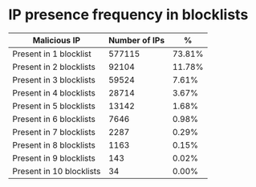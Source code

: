 # IP presence frequency in blocklists
| Malicious IP | Number of IPs | % |
|----|----|----|
| Present in 1 blocklist | 577115 | 73.81% |
| Present in 2 blocklists | 92104 | 11.78% |
| Present in 3 blocklists | 59524 | 7.61% |
| Present in 4 blocklists | 28714 | 3.67% |
| Present in 5 blocklists | 13142 | 1.68% |
| Present in 6 blocklists | 7646 | 0.98% |
| Present in 7 blocklists | 2287 | 0.29% |
| Present in 8 blocklists | 1163 | 0.15% |
| Present in 9 blocklists | 143 | 0.02% |
| Present in 10 blocklists | 34 | 0.00% |

